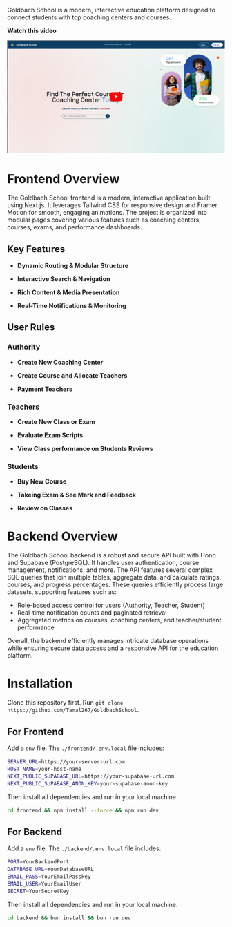 Goldbach School is a modern, interactive education platform designed to connect students with top coaching centers and courses.

**Watch this video**

[![Project Overview Video](https://github.com/Tamal267/GoldbachSchool/blob/main/frontend/public/Assets/thumbnail.png?raw=true)](https://youtu.be/2tD3IqcQpms)

# Frontend Overview

The Goldbach School frontend is a modern, interactive application built using Next.js. It leverages Tailwind CSS for responsive design and Framer Motion for smooth, engaging animations. The project is organized into modular pages covering various features such as coaching centers, courses, exams, and performance dashboards.

## Key Features

- **Dynamic Routing & Modular Structure**

- **Interactive Search & Navigation**

- **Rich Content & Media Presentation**

- **Real-Time Notifications & Monitoring**

## User Rules

### Authority

- **Create New Coaching Center**

- **Create Course and Allocate Teachers**

- **Payment Teachers**

### Teachers

- **Create New Class or Exam**

- **Evaluate Exam Scripts**

- **View Class performance on Students Reviews**

### Students

- **Buy New Course**

- **Takeing Exam & See Mark and Feedback**

- **Review on Classes**

# Backend Overview

The Goldbach School backend is a robust and secure API built with Hono and Supabase (PostgreSQL). It handles user authentication, course management, notifications, and more. The API features several complex SQL queries that join multiple tables, aggregate data, and calculate ratings, courses, and progress percentages. These queries efficiently process large datasets, supporting features such as:

- Role-based access control for users (Authority, Teacher, Student)
- Real-time notification counts and paginated retrieval
- Aggregated metrics on courses, coaching centers, and teacher/student performance

Overall, the backend efficiently manages intricate database operations while ensuring secure data access and a responsive API for the education platform.

# Installation

Clone this repository first. Run `git clone https://github.com/Tamal267/GoldbachSchool`.

## For Frontend

Add a `env` file. The `./frontend/.env.local` file includes:

```bash
SERVER_URL=https://your-server-url.com
HOST_NAME=your-host-name
NEXT_PUBLIC_SUPABASE_URL=https://your-supabase-url.com
NEXT_PUBLIC_SUPABASE_ANON_KEY=your-supabase-anon-key
```

Then install all dependencies and run in your local machine.

```bash
cd frontend && npm install --force && npm run dev
```

## For Backend

Add a `env` file. The `./backend/.env.local` file includes:

```bash
PORT=YourBackendPort
DATABASE_URL=YourDatabaseURL
EMAIL_PASS=YourEmailPasskey
EMAIL_USER=YourEmailUser
SECRET=YourSecretKey
```

Then install all dependencies and run in your local machine.

```bash
cd backend && bun install && bun run dev
```
